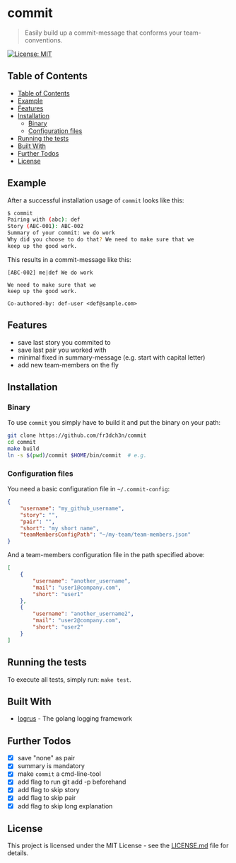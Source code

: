 # commit

> Easily build up a commit-message that conforms your team-conventions.

[![License: MIT](https://img.shields.io/badge/License-MIT-yellow.svg)](https://opensource.org/licenses/MIT)

## Table of Contents
* [Table of Contents](#table-of-contents)
* [Example](#example)
* [Features](#features)
* [Installation](#installation)
    * [Binary](#binary)
    * [Configuration files](#configuration-files)
* [Running the tests](#running-the-tests)
* [Built With](#built-with)
* [Further Todos](#further-todos)
* [License](#license)

## Example

After a successful installation usage of `commit` looks like this:
```bash
$ commit
Pairing with (abc): def
Story (ABC-001): ABC-002
Summary of your commit: we do work
Why did you choose to do that? We need to make sure that we 
keep up the good work.
```

This results in a commit-message like this: 
```
[ABC-002] me|def We do work

We need to make sure that we 
keep up the good work.

Co-authored-by: def-user <def@sample.com>
```

## Features
* save last story you commited to
* save last pair you worked with
* minimal fixed in summary-message (e.g. start with capital letter)
* add new team-members on the fly

## Installation

### Binary

To use `commit` you simply have to build it and put the binary on your path:

```bash
git clone https://github.com/fr3dch3n/commit
cd commit
make build
ln -s $(pwd)/commit $HOME/bin/commit  # e.g.
```

### Configuration files

You need a basic configuration file in `~/.commit-config`:
```json
{
    "username": "my_github_username",
    "story": "",
    "pair": "",
    "short": "my short name",
    "teamMembersConfigPath": "~/my-team/team-members.json"
}
```

And a team-members configuration file in the path specified above:
```json
[
    {
        "username": "another_username",
        "mail": "user1@company.com",
        "short": "user1"
    },
    {
        "username": "another_username2",
        "mail": "user2@company.com",
        "short": "user2"
    }
]
```

## Running the tests

To execute all tests, simply run: `make test`.

## Built With

* [logrus](github.com/sirupsen/logrus) - The golang logging framework

## Further Todos
- [x] save "none" as pair
- [x] summary is mandatory
- [x] make `commit` a cmd-line-tool
- [x] add flag to run git add -p beforehand
- [x] add flag to skip story
- [x] add flag to skip pair
- [x] add flag to skip long explanation

## License

This project is licensed under the MIT License - see the [LICENSE.md](LICENSE.md) file for details.
